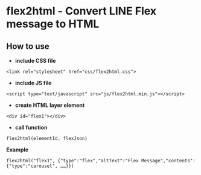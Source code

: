 # flex2html - Convert LINE Flex message to HTML

## How to use

- **include CSS file**
```
<link rel="stylesheet" href="css/flex2html.css">
```

- **include JS file**
```
<script type="text/javascript" src="js/flex2html.min.js"></script>
```

- **create HTML layer element**
```
<div id="flex1"></div>
```

- **call function**

```
flex2html(elementId, flexJson)
```

**Example**
```
flex2html("flex1", {"type":"flex","altText":"Flex Message","contents": {"type":"carousel", ……}})
```
